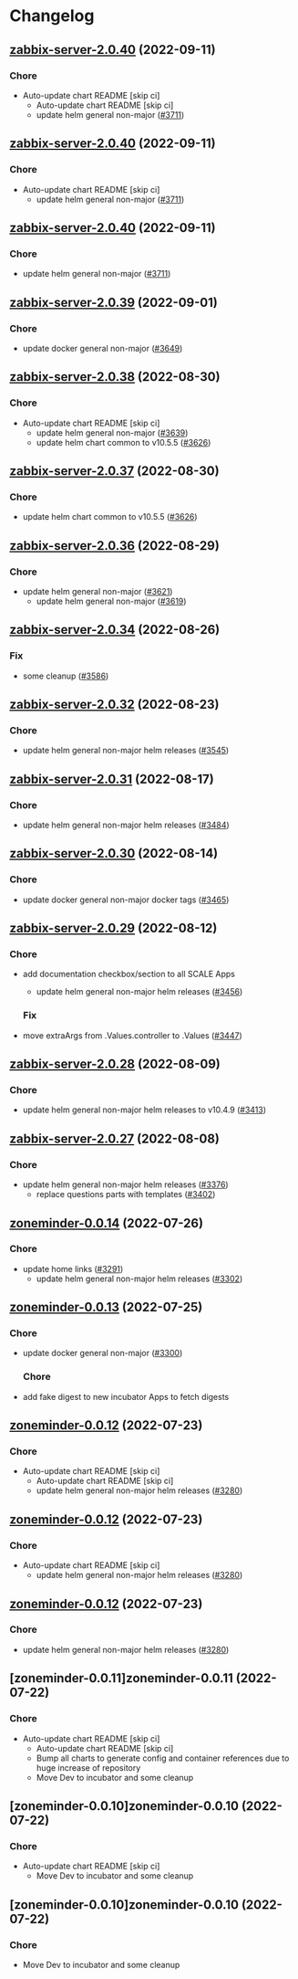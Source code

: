 # Changelog



## [zabbix-server-2.0.40](https://github.com/truecharts/charts/compare/zabbix-server-2.0.39...zabbix-server-2.0.40) (2022-09-11)

### Chore

- Auto-update chart README [skip ci]
  - Auto-update chart README [skip ci]
  - update helm general non-major ([#3711](https://github.com/truecharts/charts/issues/3711))




## [zabbix-server-2.0.40](https://github.com/truecharts/charts/compare/zabbix-server-2.0.39...zabbix-server-2.0.40) (2022-09-11)

### Chore

- Auto-update chart README [skip ci]
  - update helm general non-major ([#3711](https://github.com/truecharts/charts/issues/3711))




## [zabbix-server-2.0.40](https://github.com/truecharts/charts/compare/zabbix-server-2.0.39...zabbix-server-2.0.40) (2022-09-11)

### Chore

- update helm general non-major ([#3711](https://github.com/truecharts/charts/issues/3711))




## [zabbix-server-2.0.39](https://github.com/truecharts/charts/compare/zabbix-server-2.0.38...zabbix-server-2.0.39) (2022-09-01)

### Chore

- update docker general non-major ([#3649](https://github.com/truecharts/charts/issues/3649))




## [zabbix-server-2.0.38](https://github.com/truecharts/charts/compare/zabbix-server-2.0.36...zabbix-server-2.0.38) (2022-08-30)

### Chore

- Auto-update chart README [skip ci]
  - update helm general non-major ([#3639](https://github.com/truecharts/charts/issues/3639))
  - update helm chart common to v10.5.5 ([#3626](https://github.com/truecharts/charts/issues/3626))




## [zabbix-server-2.0.37](https://github.com/truecharts/charts/compare/zabbix-server-2.0.36...zabbix-server-2.0.37) (2022-08-30)

### Chore

- update helm chart common to v10.5.5 ([#3626](https://github.com/truecharts/charts/issues/3626))




## [zabbix-server-2.0.36](https://github.com/truecharts/charts/compare/zabbix-server-2.0.34...zabbix-server-2.0.36) (2022-08-29)

### Chore

- update helm general non-major ([#3621](https://github.com/truecharts/charts/issues/3621))
  - update helm general non-major ([#3619](https://github.com/truecharts/charts/issues/3619))




## [zabbix-server-2.0.34](https://github.com/truecharts/charts/compare/zabbix-server-2.0.32...zabbix-server-2.0.34) (2022-08-26)

### Fix

- some cleanup ([#3586](https://github.com/truecharts/charts/issues/3586))




## [zabbix-server-2.0.32](https://github.com/truecharts/charts/compare/zabbix-server-2.0.31...zabbix-server-2.0.32) (2022-08-23)

### Chore

- update helm general non-major helm releases ([#3545](https://github.com/truecharts/charts/issues/3545))




## [zabbix-server-2.0.31](https://github.com/truecharts/charts/compare/zabbix-server-2.0.30...zabbix-server-2.0.31) (2022-08-17)

### Chore

- update helm general non-major helm releases ([#3484](https://github.com/truecharts/charts/issues/3484))




## [zabbix-server-2.0.30](https://github.com/truecharts/charts/compare/zabbix-server-2.0.29...zabbix-server-2.0.30) (2022-08-14)

### Chore

- update docker general non-major docker tags ([#3465](https://github.com/truecharts/charts/issues/3465))




## [zabbix-server-2.0.29](https://github.com/truecharts/charts/compare/zabbix-server-2.0.28...zabbix-server-2.0.29) (2022-08-12)

### Chore

- add documentation checkbox/section to all SCALE Apps
  - update helm general non-major helm releases ([#3456](https://github.com/truecharts/charts/issues/3456))

  ### Fix

- move extraArgs from .Values.controller to .Values ([#3447](https://github.com/truecharts/charts/issues/3447))




## [zabbix-server-2.0.28](https://github.com/truecharts/charts/compare/zabbix-server-2.0.27...zabbix-server-2.0.28) (2022-08-09)

### Chore

- update helm general non-major helm releases to v10.4.9 ([#3413](https://github.com/truecharts/charts/issues/3413))




## [zabbix-server-2.0.27](https://github.com/truecharts/charts/compare/zabbix-server-2.0.26...zabbix-server-2.0.27) (2022-08-08)

### Chore

- update helm general non-major helm releases ([#3376](https://github.com/truecharts/charts/issues/3376))
  - replace questions parts with templates ([#3402](https://github.com/truecharts/charts/issues/3402))




## [zoneminder-0.0.14](https://github.com/truecharts/apps/compare/zoneminder-0.0.13...zoneminder-0.0.14) (2022-07-26)

### Chore

- update home links ([#3291](https://github.com/truecharts/apps/issues/3291))
  - update helm general non-major helm releases ([#3302](https://github.com/truecharts/apps/issues/3302))




## [zoneminder-0.0.13](https://github.com/truecharts/apps/compare/zoneminder-0.0.12...zoneminder-0.0.13) (2022-07-25)

### Chore

- update docker general non-major ([#3300](https://github.com/truecharts/apps/issues/3300))

  ### Chore

- add fake digest to new incubator Apps to fetch digests




## [zoneminder-0.0.12](https://github.com/truecharts/apps/compare/zoneminder-0.0.11...zoneminder-0.0.12) (2022-07-23)

### Chore

- Auto-update chart README [skip ci]
  - Auto-update chart README [skip ci]
  - update helm general non-major helm releases ([#3280](https://github.com/truecharts/apps/issues/3280))




## [zoneminder-0.0.12](https://github.com/truecharts/apps/compare/zoneminder-0.0.11...zoneminder-0.0.12) (2022-07-23)

### Chore

- Auto-update chart README [skip ci]
  - update helm general non-major helm releases ([#3280](https://github.com/truecharts/apps/issues/3280))




## [zoneminder-0.0.12](https://github.com/truecharts/apps/compare/zoneminder-0.0.11...zoneminder-0.0.12) (2022-07-23)

### Chore

- update helm general non-major helm releases ([#3280](https://github.com/truecharts/apps/issues/3280))




## [zoneminder-0.0.11]zoneminder-0.0.11 (2022-07-22)

### Chore

- Auto-update chart README [skip ci]
  - Auto-update chart README [skip ci]
  - Bump all charts to generate config and container references due to huge increase of repository
  - Move Dev to incubator and some cleanup




## [zoneminder-0.0.10]zoneminder-0.0.10 (2022-07-22)

### Chore

- Auto-update chart README [skip ci]
  - Move Dev to incubator and some cleanup




## [zoneminder-0.0.10]zoneminder-0.0.10 (2022-07-22)

### Chore

- Move Dev to incubator and some cleanup
